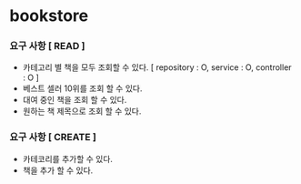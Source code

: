 # bookstore

### 요구 사항 [ READ ]
- 카테고리 별 책을 모두 조회할 수 있다. [ repository : O, service : O, controller : O ]
- 베스트 셀러 10위를 조회 할 수 있다.
- 대여 중인 책을 조회 할 수 있다.
- 원하는 책 제목으로 조회 할 수 있다.

### 요구 사항 [ CREATE ]
- 카테코리를 추가할 수 있다.
- 책을 추가 할 수 있다.
